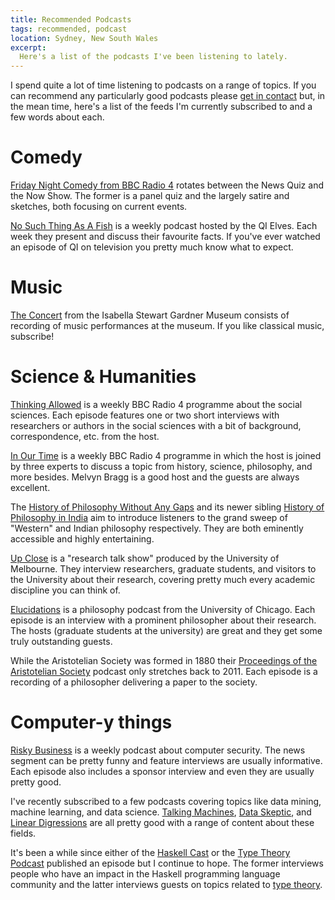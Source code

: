 ```yaml
---
title: Recommended Podcasts
tags: recommended, podcast
location: Sydney, New South Wales
excerpt: 
  Here's a list of the podcasts I've been listening to lately.
---
```


I spend quite a lot of time listening to podcasts on a range of
topics. If you can recommend any particularly good podcasts please
[get in contact](/contact/) but, in the mean time, here's a list of
the feeds I'm currently subscribed to and a few words about each.

# Comedy

[Friday Night Comedy from BBC Radio 4][1] rotates between the News
Quiz and the Now Show. The former is a panel quiz and the largely
satire and sketches, both focusing on current events.

[No Such Thing As A Fish][2] is a weekly podcast hosted by the QI
Elves. Each week they present and discuss their favourite facts. If
you've ever watched an episode of QI on television you pretty much
know what to expect.

# Music

[The Concert][3] from the Isabella Stewart Gardner Museum consists of
recording of music performances at the museum. If you like classical
music, subscribe!

# Science & Humanities

[Thinking Allowed][9] is a weekly BBC Radio 4 programme about the
social sciences. Each episode features one or two short interviews
with researchers or authors in the social sciences with a bit of
background, correspondence, etc. from the host.

[In Our Time][12] is a weekly BBC Radio 4 programme in which the host
is joined by three experts to discuss a topic from history, science,
philosophy, and more besides. Melvyn Bragg is a good host and the
guests are always excellent.

The [History of Philosophy Without Any Gaps][7] and its newer sibling
[History of Philosophy in India][8] aim to introduce listeners to the
grand sweep of "Western" and Indian philosophy respectively. They are
both eminently accessible and highly entertaining.

[Up Close][10] is a "research talk show" produced by the University of
Melbourne. They interview researchers, graduate students, and visitors
to the University about their research, covering pretty much every
academic discipline you can think of.

[Elucidations][5] is a philosophy podcast from the University of
Chicago. Each episode is an interview with a prominent philosopher
about their research. The hosts (graduate students at the university)
are great and they get some truly outstanding guests.

While the Aristotelian Society was formed in 1880 their
[Proceedings of the Aristotelian Society][11] podcast only stretches
back to 2011. Each episode is a recording of a philosopher delivering
a paper to the society.

# Computer-y things

[Risky Business][6] is a weekly podcast about computer security. The
news segment can be pretty funny and feature interviews are usually
informative. Each episode also includes a sponsor interview and even
they are usually pretty good.

I've recently subscribed to a few podcasts covering topics like data
mining, machine learning, and data science. [Talking Machines][14],
[Data Skeptic][15], and [Linear Digressions][16] are all pretty good
with a range of content about these fields.

It's been a while since either of the [Haskell Cast][13] or the
[Type Theory Podcast][4] published an episode but I continue to
hope. The former interviews people who have an impact in the Haskell
programming language community and the latter interviews guests on
topics related to [type theory][17].

[1]: http://www.bbc.co.uk/programmes/p02pc9pj
[2]: http://qi.com/podcast
[3]: http://www.gardnermuseum.org/music/listen/podcasts
[4]: http://typetheorypodcast.com
[5]: https://lucian.uchicago.edu/blogs/elucidations/
[6]: http://risky.biz
[7]: http://historyofphilosophy.net/
[8]: http://historyofphilosophy.net/india
[9]: http://www.bbc.co.uk/programmes/b006qy05
[10]: http://upclose.unimelb.edu.au/
[11]: https://www.aristoteliansociety.org.uk/the-proceedings/proceedings-podcasts/
[12]: http://www.bbc.co.uk/programmes/b006qykl
[13]: http://www.haskellcast.com/
[14]: http://www.thetalkingmachines.com/
[15]: http://dataskeptic.com/
[16]: http://lineardigressions.com/
[17]: https://en.wikipedia.org/wiki/Type_theory
